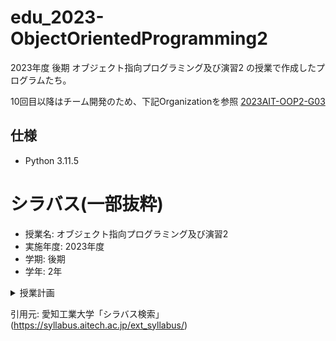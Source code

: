 # edu_2023-ObjectOrientedProgramming2
2023年度 後期 オブジェクト指向プログラミング及び演習2 の授業で作成したプログラムたち。

10回目以降はチーム開発のため、下記Organizationを参照
[2023AIT-OOP2-G03](https://github.com/2023AIT-OOP2-G03)

## 仕様
- Python 3.11.5


# シラバス(一部抜粋)
- 授業名: オブジェクト指向プログラミング及び演習2
- 実施年度: 2023年度
- 学期: 後期
- 学年: 2年


<details>
    <summary>授業計画</summary>

1. ガイダンス、開発環境の構築、Pythonプログラミングの基礎を理解する  
    予習：前科目で行ったJava言語について内容を復習しておく(２時間)、復習：講義内で示した演習課題を行う(１時間)
2. Pythonとそのライブラリを使ったプログラミングの基礎を理解する(1)  
    予習：インターネット等で該当部分を調べる(１時間)、復習：講義内で示した演習課題を行い講義内容の理解を深める(２時間)
3. Pythonとそのライブラリを使ったプログラミングの基礎を理解する(2)  
    予習：インターネット等で該当部分を調べる(１時間)、復習：講義内で示した演習課題を行い講義内容の理解を深める(２時間)
4. PythonとPyQt(PySide)モジュールを使ったGUIアプリケーション開発手法を理解する(1)  
    予習：前科目および第３回までの講義内容を復習する・インターネット等で該当部分を調べる(１時間)、復習：講義内で示した演習課題を行い講義内容の理解を深める(２時間)
5. PythonとPyQt(PySide)モジュールを使ったGUIアプリケーション開発手法を理解する(2)  
    予習：インターネット等で該当部分を調べる(１時間)、復習：講義内で示した演習課題を行い講義内容の理解を深める(２時間)
6. PythonとOpenCVライブラリを使った画像処理アプリケーション開発手法を理解する(1)  
    予習：インターネット等で該当部分を調べる(１時間)、復習：講義内で示した演習課題を行い講義内容の理解を深める(２時間)
7. PythonとOpenCVライブラリを使った画像処理アプリケーション開発手法を理解する(2)  
    予習：インターネット等で該当部分を調べる(１時間)、復習：講義内で示した演習課題を行い講義内容の理解を深める(２時間)
8. Pythonのflaskパッケージを利用したWebアプリケーションついて理解する(1)  
    予習：インターネット等で該当部分を調べる(１時間)、復習：講義内で示した演習課題を行い講義内容の理解を深める(２時間)
9. Pythonのflaskパッケージを利用したWebアプリケーションついて理解する(2)  
    予習：インターネット等で該当部分を調べる(１時間)、復習：講義内で示した演習課題を行い講義内容の理解を深める(２時間)
10. GitやGitHubでの複数人でのプログラミング手法について理解する  
    予習：インターネット等で該当部分を調べる(１時間)、復習：講義内で示した演習課題を行い講義内容の理解を深める(２時間)
11. GitHubを使ったオブジェクト指向プログラの分散開発について理解する  
    予習：インターネット等で該当部分を調べる(１時間)、復習：講義内で示した演習課題を行い講義内容の理解を深める(２時間)
12. 自由課題（１）：自由課題としてグループ毎にGUIアプリケーションの構想及びプログラム設計を行い、機能概要等を資料にまとめる  
    予習：既存のWebアプリケーションなどを調べ機能やデザインを整理しておく(１時間)、復習：仕様およびプログラムの見直しと修正を行う(２時間)
13. 自由課題（２）：自由課題としてグループ毎に仕様に従ってシステムの実装を行う  
    予習：これまで用いたライブラリの使用方法やそれらの仕組み等を確認しておく(１時間)、復習：仕様およびプログラムの見直しと修正を行う(2時間)
14. 自由課題（３）：自由課題としてグループ毎にアプリケーション仕様の発表とデモンストレーションの準備を行う  
    予習：細かな不具合をできる限り発見しておく (１時間)、復習：発表資料およびデモンストレーションを完成させる(2時間)
15. 自由課題の発表（４）：グループ毎にアプリケーションの仕様と使い方を発表する  
    予習：アプリケーションのデモができるように完成させておく(2時間)、復習：アプリケーション仕様書を完成させグループごとに提出する
</details>


引用元: 愛知工業大学「シラバス検索」(https://syllabus.aitech.ac.jp/ext_syllabus/)